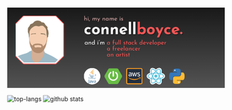 ![Connell Boyce: Full Stack Developer, Freelancer, Artist](https://github.com/connellboyce/connellboyce/blob/main/profileHeader.png)

![top-langs](https://github-readme-stats.vercel.app/api/top-langs?username=connellboyce&show_icons=true&theme=radical&layout=compact)
![github stats](https://github-readme-stats.vercel.app/api?username=connellboyce&show_icons=true&theme=radical&hide_rank)
